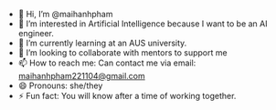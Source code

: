 - 👋 Hi, I’m @maihanhpham
- 👀 I’m interested in Artificial Intelligence because I want to be an AI engineer.
- 🌱 I’m currently learning at an AUS university.
- 💞️ I’m looking to collaborate with mentors to support me
- 📫 How to reach me: Can contact me via email: maihanhpham221104@gmail.com
- 😄 Pronouns: she/they
- ⚡ Fun fact: You will know after a time of working together. 

<!---
maihanhpham/maihanhpham is a ✨ special ✨ repository because its `README.md` (this file) appears on your GitHub profile.
You can click the Preview link to take a look at your changes.
--->
